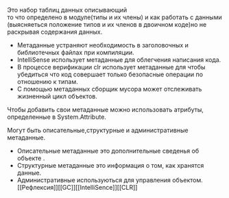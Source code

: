 Это набор таблиц данных описывающий  
 то что определено в модуле(типы и их члены) и как работать с данными (выясняеться положение типов и их членов в двоичном коде)но не раскрывая содержания данных. 
  - Метаданные устраняют необходимость в заголовочных и библиотечных файлах при компиляции.
  - IntelliSense использует метаданные для облегчения написания кода.
  - В процессе верификации clr использует метаданные для чтобы убедиться что код совершает только безопасные операции по отношению к типам.
  - С помощью метаданных сборщик мусора может отслеживать жизненный цикл объектов.

Чтобы добавить свои метаданные можно использовать  атрибуты, определенные в System.Attribute.

Могут быть описательные,структурные и административные метаданные.
 - Описательные метаданные это дополнительные сведенья об объекте .
 - Структурные метаданные это информация о том, как хранятся данные.
 - Административные используються для управления объектом.
[[Рефлексия]][[GC]][[IntelliSence]][[CLR]]
